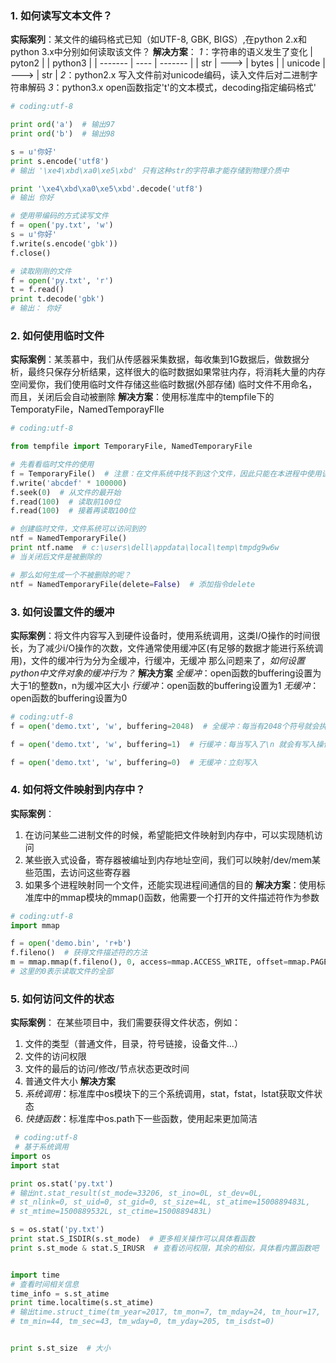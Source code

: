 ### 1. 如何读写文本文件？
**实际案列**：某文件的编码格式已知（如UTF-8, GBK, BIGS）,在python 2.x和python 3.x中分别如何读取该文件？
**解决方案**：
*1*：字符串的语义发生了变化
| pyton2  |      | python3 |
| ------- | ---- | ------- |
| str     | ---> | bytes   |
| unicode | ---> | str     |
*2*：python2.x 写入文件前对unicode编码，读入文件后对二进制字符串解码
*3*：python3.x open函数指定't'的文本模式，decoding指定编码格式'
```python
# coding:utf-8

print ord('a')  # 输出97
print ord('b')  # 输出98

s = u'你好'
print s.encode('utf8')
# 输出 '\xe4\xbd\xa0\xe5\xbd' 只有这种str的字符串才能存储到物理介质中

print '\xe4\xbd\xa0\xe5\xbd'.decode('utf8')
# 输出 你好

# 使用带编码的方式读写文件
f = open('py.txt', 'w')
s = u'你好'
f.write(s.encode('gbk'))
f.close()

# 读取刚刚的文件
f = open('py.txt', 'r')
t = f.read()
print t.decode('gbk')
# 输出： 你好
```
### 2. 如何使用临时文件
**实际案例**：某羡慕中，我们从传感器采集数据，每收集到1G数据后，做数据分析，最终只保存分析结果，这样很大的临时数据如果常驻内存，将消耗大量的内存空间爱你，我们使用临时文件存储这些临时数据(外部存储)
临时文件不用命名，而且，关闭后会自动被删除 
**解决方案**：使用标准库中的tempfile下的TemporatyFile，NamedTemporayFIle
```python
# coding:utf-8

from tempfile import TemporaryFile, NamedTemporaryFile

# 先看看临时文件的使用
f = TemporaryFile()  # 注意：在文件系统中找不到这个文件，因此只能在本进程中使用该文件
f.write('abcdef' * 100000)
f.seek(0)  # 从文件的最开始
f.read(100)  # 读取前100位
f.read(100)  # 接着再读取100位

# 创建临时文件，文件系统可以访问到的
ntf = NamedTemporaryFile()
print ntf.name  # c:\users\dell\appdata\local\temp\tmpdg9w6w
# 当关闭后文件是被删除的

# 那么如何生成一个不被删除的呢？
ntf = NamedTemporaryFile(delete=False)  # 添加指令delete
```
### 3. 如何设置文件的缓冲
**实际案例**：将文件内容写入到硬件设备时，使用系统调用，这类I/O操作的时间很长，为了减少i/O操作的次数，文件通常使用缓冲区(有足够的数据才能进行系统调用)，文件的缓冲行为分为全缓冲，行缓冲，无缓冲
那么问题来了，*如何设置python中文件对象的缓冲行为？*
**解决方案**
*全缓冲*：open函数的buffering设置为大于1的整数n，n为缓冲区大小
*行缓冲*：open函数的buffering设置为1
*无缓冲*：open函数的buffering设置为0
```python
# coding:utf-8
f = open('demo.txt', 'w', buffering=2048)  # 全缓冲：每当有2048个符号就会执行一次写入操作

f = open('demo.txt', 'w', buffering=1)  # 行缓冲：每当写入了\n 就会有写入操作

f = open('demo.txt', 'w', buffering=0)  # 无缓冲：立刻写入 
```
### 4. 如何将文件映射到内存中？
**实际案例**：
1. 在访问某些二进制文件的时候，希望能把文件映射到内存中，可以实现随机访问
2. 某些嵌入式设备，寄存器被编址到内存地址空间，我们可以映射/dev/mem某些范围，去访问这些寄存器
3. 如果多个进程映射同一个文件，还能实现进程间通信的目的
  **解决方案**：使用标准库中的mmap模块的mmap()函数，他需要一个打开的文件描述符作为参数
```python
# coding:utf-8
import mmap

f = open('demo.bin', 'r+b')
f.fileno()  # 获得文件描述符的方法
m = mmap.mmap(f.fileno(), 0, access=mmap.ACCESS_WRITE, offset=mmap.PAGESIZE*4)
# 这里的0表示读取文件的全部
```
### 5. 如何访问文件的状态
**实际案例**：
在某些项目中，我们需要获得文件状态，例如：
1. 文件的类型（普通文件，目录，符号链接，设备文件...）
2. 文件的访问权限
3. 文件的最后的访问/修改/节点状态更改时间
4. 普通文件大小
  **解决方案**
5. *系统调用*：标准库中os模块下的三个系统调用，stat，fstat，lstat获取文件状态
6. *快捷函数*：标准库中os.path下一些函数，使用起来更加简洁
```python
 # coding:utf-8
 # 基于系统调用
import os
import stat

print os.stat('py.txt')
# 输出nt.stat_result(st_mode=33206, st_ino=0L, st_dev=0L,
# st_nlink=0, st_uid=0, st_gid=0, st_size=4L, st_atime=1500889483L,
# st_mtime=1500889532L, st_ctime=1500889483L)

s = os.stat('py.txt')
print stat.S_ISDIR(s.st_mode)  # 更多相关操作可以具体看函数
print s.st_mode & stat.S_IRUSR  # 查看访问权限，其余的相似，具体看内置函数吧


import time
# 查看时间相关信息
time_info = s.st_atime
print time.localtime(s.st_atime)
# 输出time.struct_time(tm_year=2017, tm_mon=7, tm_mday=24, tm_hour=17,
# tm_min=44, tm_sec=43, tm_wday=0, tm_yday=205, tm_isdst=0)


print s.st_size  # 大小
```